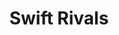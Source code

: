 ---
title: Swift Rivals
titleTemplate: Learn SwiftUI and UIKit
layout: home

hero:
  name: Swift Rivals
  text: Learn SwiftUI and UIKit.
  tagline: Develop Applications without any difficulty.
  image:
    src: /logo.svg
    alt: The Swift Guy Logo
  actions:
    - theme: brand
      text: Blog
      link: /blog
    - theme: brand
      text: SwiftUI
      link: /swiftui/swiftui-resources
    - theme: alt
      text: GitHub
      link: https://github.com/swiftcodehub/theswiftguy
    - theme: alt
      text: Leetcode
      link: /leetcode

features:
  - icon: 🔍
    title: Swift
    details: Swift is a powerful and intuitive programming language developed by Apple, designed for building apps on iOS, macOS, watchOS, and tvOS platforms.
  - icon: 🧑‍💻
    title: SwiftUI
    details: SwiftUI is a declarative UI framework also developed by Apple, allowing developers to create user interfaces for their apps using a simple and efficient syntax.
  - icon: 📱
    title: UIKit
    details: UIKit is a framework by Apple for building user interfaces in iOS applications using a set of components and APIs, traditionally used before the introduction of SwiftUI.
---